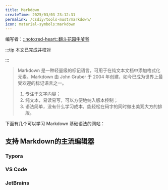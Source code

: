 ```yaml
---
title: Markdown
createTime: 2025/03/03 23:12:31
permalink: /csdiy/tools-must/markdown/
icon: material-symbols:markdown
---
```


编写者：[::noto:red-heart::翻斗花园牛爷爷](/friends/persons/)

:::tip 本文已完成并校对

:::

> Markdown 是一种轻量级的标记语言，可用于在纯文本文档中添加格式化元素。Markdown 由 John Gruber 于 2004
> 年创建，如今已成为世界上最受欢迎的标记语言之一。
> 1. 专注于文字内容；
> 2. 纯文本，易读易写，可以方便地纳入版本控制；
> 3. 语法简单，没有什么学习成本，能轻松在码字的同时做出美观大方的排版。

下面有几个可以学习 Markdown 基础语法的网站：

<CardGrid>
  <LinkCard icon = "/src/2025-03-12_23-14-02.png" title="Getting Started | Markdown" href="https://www.markdownguide.org/getting-started/"/>

  <LinkCard  icon = "/src/2025-03-12_23-14-35.png" title="Markdown教程 | 菜鸟教程" href="https://www.runoob.com/markdown/md-tutorial.html" />

  <LinkCard  icon = "/src/2025-03-12_23-15-01.png" title="Markdown基本语法" href="https://markdown.com.cn/basic-syntax/" />

  <LinkCard  icon = "entypo-social:github-with-circle" title="Markdown Github-docs" href="https://docs.github.com/en/get-started/writing-on-github/getting-started-with-writing-and-formatting-on-github/basic-writing-and-formatting-syntax" />
</CardGrid>

## 支持 Markdown的主流编辑器

### Typora

<LinkCard icon = "/typora.svg" title="Typora" href="https://www.markdownguide.org/getting-started/"/>

### VS Code

<LinkCard icon = "devicon:vscode" title="VS Code" href="https://code.visualstudio.com/"/>

### JetBrains

<LinkCard icon = "logos:jetbrains-icon" title="JetBrains" href="https://www.jetbrains.com/"/>